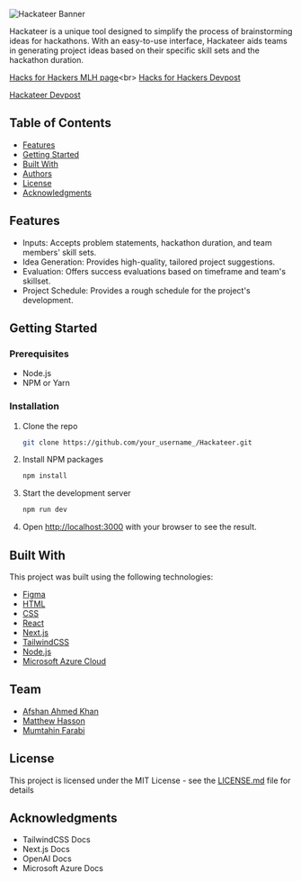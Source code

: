 ![Hackateer Banner](/src/assets/logo-with-text.svg)

Hackateer is a unique tool designed to simplify the process of brainstorming ideas for hackathons. With an easy-to-use interface, Hackateer aids teams in generating project ideas based on their specific skill sets and the hackathon duration.

[Hacks for Hackers MLH page](https://organize.mlh.io/participants/events/9847-hacks-for-hackers?_gl=1*1idnld*_ga*ODIwOTA2MzM5LjE2ODg2MjU4ODU.*_ga_E5KT6TC4TK*MTY4OTk1NzU4Ni44LjEuMTY4OTk1ODQ0Ny41MS4wLjA.)<br>
[Hacks for Hackers Devpost](https://hacks-for-hackers.devpost.com/) 

[Hackateer Devpost](https://devpost.com/software/hackateer)

## Table of Contents

- [Features](#features)
- [Getting Started](#getting-started)
- [Built With](#built-with)
- [Authors](#authors)
- [License](#license)
- [Acknowledgments](#acknowledgments)

## Features

- Inputs: Accepts problem statements, hackathon duration, and team members' skill sets.
- Idea Generation: Provides high-quality, tailored project suggestions.
- Evaluation: Offers success evaluations based on timeframe and team's skillset.
- Project Schedule: Provides a rough schedule for the project's development.

## Getting Started

### Prerequisites

- Node.js
- NPM or Yarn

### Installation

1. Clone the repo
    ```bash
    git clone https://github.com/your_username_/Hackateer.git
    ```
2. Install NPM packages
    ```bash
    npm install
    ```
3. Start the development server
    ```bash
    npm run dev
    ```
4. Open [http://localhost:3000](http://localhost:3000) with your browser to see the result.

## Built With

This project was built using the following technologies:

- [Figma](https://www.figma.com/)
- [HTML](https://developer.mozilla.org/en-US/docs/Web/HTML)
- [CSS](https://developer.mozilla.org/en-US/docs/Web/CSS)
- [React](https://reactjs.org/)
- [Next.js](https://nextjs.org/)
- [TailwindCSS](https://tailwindcss.com/)
- [Node.js](https://nodejs.org/)
- [Microsoft Azure Cloud](https://azure.microsoft.com/)

## Team

- [Afshan Ahmed Khan](https://www.linkedin.com/in/afshan-ak/)
- [Matthew Hasson](https://www.linkedin.com/in/matthew-hasson-92448b223/)
- [Mumtahin Farabi](https://www.linkedin.com/in/mfarabi/)

## License

This project is licensed under the MIT License - see the [LICENSE.md](LICENSE.md) file for details

## Acknowledgments

- TailwindCSS Docs
- Next.js Docs
- OpenAI Docs
- Microsoft Azure Docs

